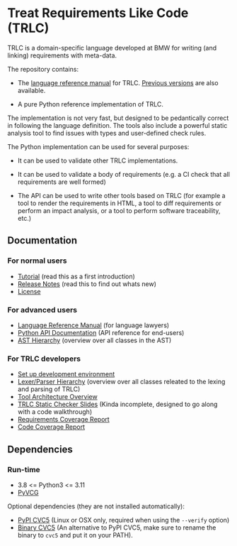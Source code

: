 # Treat Requirements Like Code (TRLC)
TRLC is a domain-specific language developed at BMW for writing (and
linking) requirements with meta-data.

The repository contains:

* The [language reference
  manual](https://bmw-software-engineering.github.io/trlc/lrm.html)
  for TRLC. [Previous versions](documentation/LRM.md) are also available.

* A pure Python reference implementation of TRLC.

The implementation is not very fast, but designed to be pedantically
correct in following the language definition. The tools also include a
powerful static analysis tool to find issues with types and
user-defined check rules.

The Python implementation can be used for several purposes:

* It can be used to validate other TRLC implementations.

* It can be used to validate a body of requirements (e.g. a CI check
  that all requirements are well formed)

* The API can be used to write other tools based on TRLC (for example
  a tool to render the requirements in HTML, a tool to diff
  requirements or perform an impact analysis, or a tool to perform
  software traceability, etc.)

## Documentation

### For normal users

* [Tutorial](documentation/TUTORIAL.md) (read this as a first introduction)
* [Release Notes](CHANGELOG.md) (read this to find out whats new)
* [License](LICENSE)

### For advanced users

* [Language Reference Manual](https://bmw-software-engineering.github.io/trlc/lrm.html)
  (for language lawyers)
* [Python API Documentation](https://bmw-software-engineering.github.io/trlc/)
  (API reference for end-users)
* [AST Hierarchy](https://bmw-software-engineering.github.io/trlc/ast_hierarchy.svg)
  (overview over all classes in the AST)

### For TRLC developers

* [Set up development environment](documentation/dev_setup.md)
* [Lexer/Parser Hierarchy](https://bmw-software-engineering.github.io/trlc/parser_hierarchy.svg)
  (overview over all classes releated to the lexing and parsing of TRLC)
* [Tool Architecture Overview](documentation/architecture.md)
* [TRLC Static Checker Slides](https://bmw-software-engineering.github.io/trlc/linter.pdf) (Kinda incomplete, designed to go along with a code walkthrough)
* [Requirements Coverage Report](https://bmw-software-engineering.github.io/trlc/tracing.html)
* [Code Coverage Report](https://bmw-software-engineering.github.io/trlc/htmlcov/index.html)

## Dependencies

### Run-time
* 3.8 <= Python3 <= 3.11
* [PyVCG](https://pypi.org/project/PyVCG)

Optional dependencies (they are not installed automatically):
* [PyPI CVC5](https://pypi.org/project/cvc5) (Linux or OSX only,
  required when using the `--verify` option)
* [Binary CVC5](https://github.com/cvc5/cvc5/releases/tag/cvc5-1.0.8)
  (An alternative to PyPI CVC5, make sure to rename the binary to
  `cvc5` and put it on your PATH).
